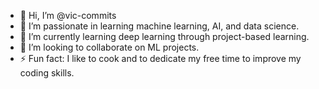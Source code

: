 - 👋 Hi, I’m @vic-commits
- 👀 I’m passionate in learning machine learning, AI, and data science.
- 🌱 I’m currently learning deep learning through project-based learning.
- 💞️ I’m looking to collaborate on ML projects.
- ⚡ Fun fact: I like to cook and to dedicate my free time to improve my coding skills.


